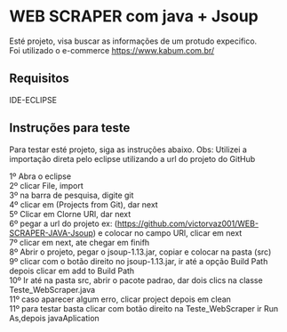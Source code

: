 # WEB SCRAPER com java + Jsoup

Esté projeto, visa buscar as informações de um protudo expecifico.<br>
Foi utilizado o e-commerce https://www.kabum.com.br/

## Requisitos

IDE-ECLIPSE

## Instruções para teste

Para testar esté projeto, siga as instruções abaixo.
Obs: Utilizei a importação direta pelo eclipse utilizando a url do projeto do GitHub

1º Abra o eclipse<br>
2º clicar File, import<br>
3º na barra de pesquisa, digite git<br>
4º clicar em (Projects from Git), dar next<br>
5º Clicar em Clorne URl, dar next<br>
6º pegar a url do projeto ex: (https://github.com/victorvaz001/WEB-SCRAPER-JAVA-Jsoup) e colocar no campo URl, clicar em next<br>
7º clicar em next, ate chegar em finifh<br>
8º Abrir o projeto, pegar o jsoup-1.13.jar, copiar e colocar na pasta (src)<br>
9º clicar com o botão direito no jsoup-1.13.jar, ir até a opção Build Path depois clicar em add to Build Path<br>
10º Ir até na pasta src, abrir o pacote padrao, dar dois clics na classe Teste_WebScraper.java<br>
11º caso aparecer algum erro, clicar project depois em clean<br>
11º para testar basta clicar com botão direito na Teste_WebScraper ir Run As,depois javaAplication<br>



